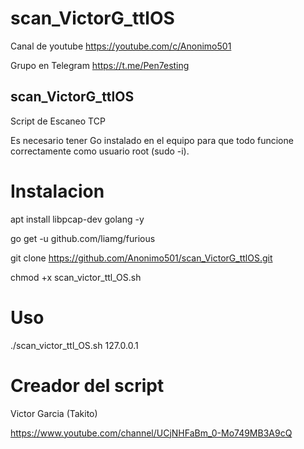 # scan_VictorG_ttlOS

Canal de youtube  https://youtube.com/c/Anonimo501

Grupo en Telegram https://t.me/Pen7esting

## scan_VictorG_ttlOS

Script de Escaneo TCP

Es necesario tener Go instalado en el equipo para que todo funcione correctamente como usuario root (sudo -i).

# Instalacion

apt install libpcap-dev golang -y

go get -u github.com/liamg/furious

git clone https://github.com/Anonimo501/scan_VictorG_ttlOS.git

chmod +x scan_victor_ttl_OS.sh

# Uso

./scan_victor_ttl_OS.sh 127.0.0.1

# Creador del script

Victor Garcia (Takito) 

https://www.youtube.com/channel/UCjNHFaBm_0-Mo749MB3A9cQ
